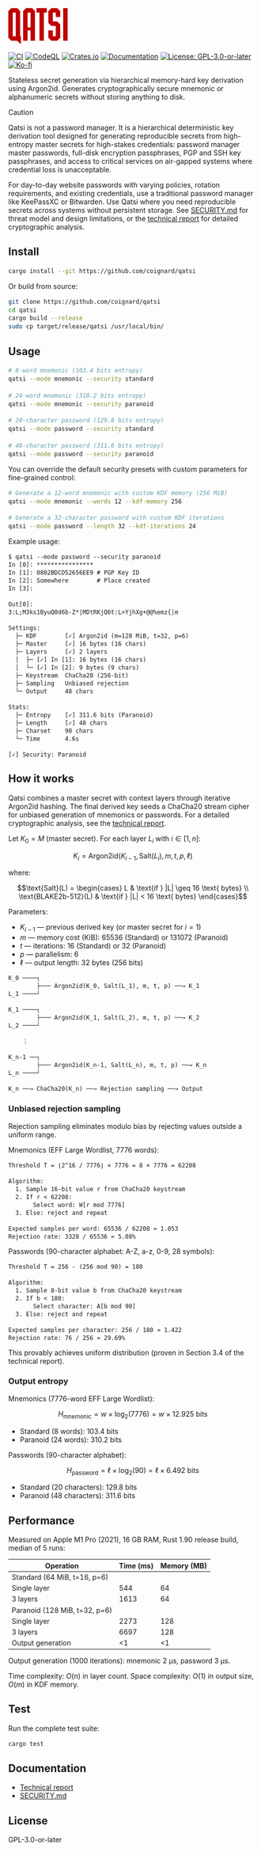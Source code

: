 <img src="https://github.com/coignard/qatsi/blob/main/assets/logo.svg?raw=true" alt="Qatsi Logo" height="72">

[![CI](https://github.com/coignard/qatsi/workflows/CI/badge.svg)](https://github.com/coignard/qatsi/actions)
[![CodeQL](https://github.com/coignard/qatsi/workflows/CodeQL/badge.svg)](https://github.com/coignard/qatsi/security/code-scanning)
[![Crates.io](https://img.shields.io/crates/v/qatsi.svg)](https://crates.io/crates/qatsi)
[![Documentation](https://docs.rs/qatsi/badge.svg)](https://docs.rs/qatsi)
[![License: GPL-3.0-or-later](https://img.shields.io/crates/l/qatsi.svg)](LICENSE)
[![Ko-fi](https://img.shields.io/badge/Ko--fi-FF5E5B?logo=ko-fi&logoColor=white)](https://ko-fi.com/coignard)

Stateless secret generation via hierarchical memory-hard key derivation using Argon2id. Generates cryptographically secure mnemonic or alphanumeric secrets without storing anything to disk.

> [!CAUTION]
> Qatsi is not a password manager. It is a hierarchical deterministic key derivation tool designed for generating reproducible secrets from high-entropy master secrets for high-stakes credentials: password manager master passwords, full-disk encryption passphrases, PGP and SSH key passphrases, and access to critical services on air-gapped systems where credential loss is unacceptable.
>
> For day-to-day website passwords with varying policies, rotation requirements, and existing credentials, use a traditional password manager like KeePassXC or Bitwarden. Use Qatsi where you need reproducible secrets across systems without persistent storage. See [SECURITY.md](SECURITY.md) for threat model and design limitations, or the [technical report](https://doi.org/10.48550/arXiv.2510.18614) for detailed cryptographic analysis.

## Install

```bash
cargo install --git https://github.com/coignard/qatsi
```

Or build from source:

```bash
git clone https://github.com/coignard/qatsi
cd qatsi
cargo build --release
sudo cp target/release/qatsi /usr/local/bin/
```

## Usage

```bash
# 8-word mnemonic (103.4 bits entropy)
qatsi --mode mnemonic --security standard

# 24-word mnemonic (310.2 bits entropy)
qatsi --mode mnemonic --security paranoid

# 20-character password (129.8 bits entropy)
qatsi --mode password --security standard

# 48-character password (311.6 bits entropy)
qatsi --mode password --security paranoid
```

You can override the default security presets with custom parameters for fine-grained control:

```bash
# Generate a 12-word mnemonic with custom KDF memory (256 MiB)
qatsi --mode mnemonic --words 12 --kdf-memory 256

# Generate a 32-character password with custom KDF iterations
qatsi --mode password --length 32 --kdf-iterations 24
```

Example usage:

```
$ qatsi --mode password --security paranoid
In [0]: ****************
In [1]: 0802BDCD52656EE9 # PGP Key ID
In [2]: Somewhere        # Place created
In [3]:

Out[0]:
3:L;M3ks1ByuQ0d6b-Z*|MDtRKjQ6t:L>YjhXg+@@%emz{|m

Settings:
  ├─ KDF        [✓] Argon2id (m=128 MiB, t=32, p=6)
  ├─ Master     [✓] 16 bytes (16 chars)
  ├─ Layers     [✓] 2 layers
  │  ├─ [✓] In [1]: 16 bytes (16 chars)
  │  └─ [✓] In [2]: 9 bytes (9 chars)
  ├─ Keystream  ChaCha20 (256-bit)
  ├─ Sampling   Unbiased rejection
  └─ Output     48 chars

Stats:
  ├─ Entropy    [✓] 311.6 bits (Paranoid)
  ├─ Length     [✓] 48 chars
  ├─ Charset    90 chars
  └─ Time       4.6s

[✓] Security: Paranoid
```

## How it works

Qatsi combines a master secret with context layers through iterative Argon2id hashing. The final derived key seeds a ChaCha20 stream cipher for unbiased generation of mnemonics or passwords. For a detailed cryptographic analysis, see the [technical report](https://doi.org/10.48550/arXiv.2510.18614).

Let $K_0 = M$ (master secret). For each layer $L_i$ with $i \in [1, n]$:

$$K_i = \text{Argon2id}(K_{i-1}, \text{Salt}(L_i), m, t, p, \ell)$$

where:

$$\text{Salt}(L) = \begin{cases}
L & \text{if } |L| \geq 16 \text{ bytes} \\
\text{BLAKE2b-512}(L) & \text{if } |L| < 16 \text{ bytes}
\end{cases}$$

Parameters:

- $K_{i-1}$ — previous derived key (or master secret for $i=1$)
- $m$ — memory cost (KiB): 65536 (Standard) or 131072 (Paranoid)
- $t$ — iterations: 16 (Standard) or 32 (Paranoid)
- $p$ — parallelism: 6
- $\ell$ — output length: 32 bytes (256 bits)

```
K_0 ────┐
        ├─── Argon2id(K_0, Salt(L_1), m, t, p) ──→ K_1
L_1 ────┘

K_1 ────┐
        ├─── Argon2id(K_1, Salt(L_2), m, t, p) ──→ K_2
L_2 ────┘

    ⋮

K_n-1 ──┐
        ├─── Argon2id(K_n-1, Salt(L_n), m, t, p) ──→ K_n
L_n ────┘

K_n ──→ ChaCha20(K_n) ──→ Rejection sampling ──→ Output
```

### Unbiased rejection sampling

Rejection sampling eliminates modulo bias by rejecting values outside a uniform range.

Mnemonics (EFF Large Wordlist, 7776 words):

```
Threshold T = ⌊2^16 / 7776⌋ × 7776 = 8 × 7776 = 62208

Algorithm:
  1. Sample 16-bit value r from ChaCha20 keystream
  2. If r < 62208:
       Select word: W[r mod 7776]
  3. Else: reject and repeat

Expected samples per word: 65536 / 62208 ≈ 1.053
Rejection rate: 3328 / 65536 ≈ 5.08%
```

Passwords (90-character alphabet: A-Z, a-z, 0-9, 28 symbols):

```
Threshold T = 256 - (256 mod 90) = 180

Algorithm:
  1. Sample 8-bit value b from ChaCha20 keystream
  2. If b < 180:
       Select character: A[b mod 90]
  3. Else: reject and repeat

Expected samples per character: 256 / 180 ≈ 1.422
Rejection rate: 76 / 256 ≈ 29.69%
```

This provably achieves uniform distribution (proven in Section 3.4 of the technical report).

### Output entropy

Mnemonics (7776-word EFF Large Wordlist):

$$H_{\text{mnemonic}} = w \times \log_2(7776) = w \times 12.925 \text{ bits}$$

- Standard (8 words): 103.4 bits
- Paranoid (24 words): 310.2 bits

Passwords (90-character alphabet):

$$H_{\text{password}} = \ell \times \log_2(90) = \ell \times 6.492 \text{ bits}$$

- Standard (20 characters): 129.8 bits
- Paranoid (48 characters): 311.6 bits

## Performance

Measured on Apple M1 Pro (2021), 16 GB RAM, Rust 1.90 release build, median of 5 runs:

| Operation | Time (ms) | Memory (MB) |
|-----------|-----------|-------------|
| Standard (64 MiB, t=16, p=6) | | |
| Single layer | 544 | 64 |
| 3 layers | 1613 | 64 |
| Paranoid (128 MiB, t=32, p=6) | | |
| Single layer | 2273 | 128 |
| 3 layers | 6697 | 128 |
| Output generation | <1 | <1 |

Output generation (1000 iterations): mnemonic 2 µs, password 3 µs.

Time complexity: $O(n)$ in layer count. Space complexity: $O(1)$ in output size, $O(m)$ in KDF memory.

## Test

Run the complete test suite:

```bash
cargo test
```

## Documentation

- [Technical report](https://doi.org/10.48550/arXiv.2510.18614)
- [SECURITY.md](SECURITY.md)

## License

GPL-3.0-or-later
